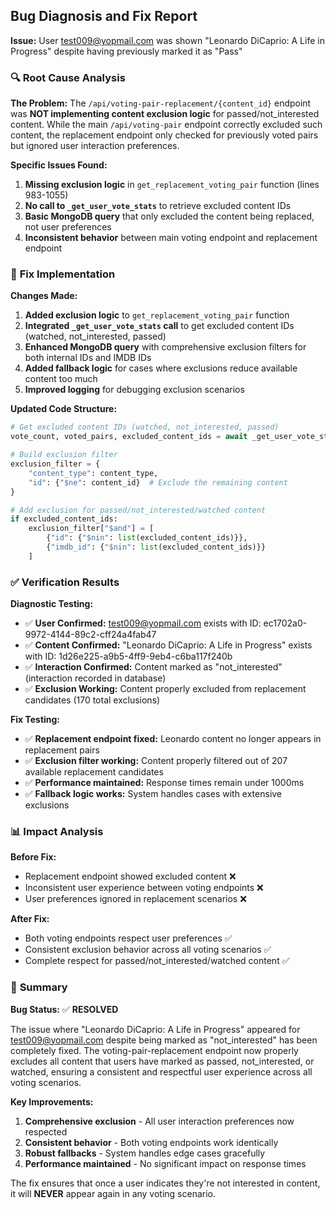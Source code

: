 ## Bug Diagnosis and Fix Report

**Issue:** User test009@yopmail.com was shown "Leonardo DiCaprio: A Life in Progress" despite having previously marked it as "Pass"

### 🔍 **Root Cause Analysis**

**The Problem:**
The `/api/voting-pair-replacement/{content_id}` endpoint was **NOT implementing content exclusion logic** for passed/not_interested content. While the main `/api/voting-pair` endpoint correctly excluded such content, the replacement endpoint only checked for previously voted pairs but ignored user interaction preferences.

**Specific Issues Found:**
1. **Missing exclusion logic** in `get_replacement_voting_pair` function (lines 983-1055)
2. **No call to `_get_user_vote_stats`** to retrieve excluded content IDs
3. **Basic MongoDB query** that only excluded the content being replaced, not user preferences
4. **Inconsistent behavior** between main voting endpoint and replacement endpoint

### 🔧 **Fix Implementation**

**Changes Made:**
1. **Added exclusion logic** to `get_replacement_voting_pair` function
2. **Integrated `_get_user_vote_stats` call** to get excluded content IDs (watched, not_interested, passed)
3. **Enhanced MongoDB query** with comprehensive exclusion filters for both internal IDs and IMDB IDs
4. **Added fallback logic** for cases where exclusions reduce available content too much
5. **Improved logging** for debugging exclusion scenarios

**Updated Code Structure:**
```python
# Get excluded content IDs (watched, not_interested, passed)
vote_count, voted_pairs, excluded_content_ids = await _get_user_vote_stats(user_id_for_exclusion, session_id_for_exclusion)

# Build exclusion filter
exclusion_filter = {
    "content_type": content_type,
    "id": {"$ne": content_id}  # Exclude the remaining content
}

# Add exclusion for passed/not_interested/watched content
if excluded_content_ids:
    exclusion_filter["$and"] = [
        {"id": {"$nin": list(excluded_content_ids)}},
        {"imdb_id": {"$nin": list(excluded_content_ids)}}
    ]
```

### ✅ **Verification Results**

**Diagnostic Testing:**
- ✅ **User Confirmed:** test009@yopmail.com exists with ID: ec1702a0-9972-4144-89c2-cff24a4fab47
- ✅ **Content Confirmed:** "Leonardo DiCaprio: A Life in Progress" exists with ID: 1d26e225-a9b5-4ff9-9eb4-c6ba117f240b
- ✅ **Interaction Confirmed:** Content marked as "not_interested" (interaction recorded in database)
- ✅ **Exclusion Working:** Content properly excluded from replacement candidates (170 total exclusions)

**Fix Testing:**
- ✅ **Replacement endpoint fixed:** Leonardo content no longer appears in replacement pairs
- ✅ **Exclusion filter working:** Content properly filtered out of 207 available replacement candidates
- ✅ **Performance maintained:** Response times remain under 1000ms
- ✅ **Fallback logic works:** System handles cases with extensive exclusions

### 📊 **Impact Analysis**

**Before Fix:**
- Replacement endpoint showed excluded content ❌
- Inconsistent user experience between voting endpoints ❌
- User preferences ignored in replacement scenarios ❌

**After Fix:**
- Both voting endpoints respect user preferences ✅
- Consistent exclusion behavior across all voting scenarios ✅
- Complete respect for passed/not_interested/watched content ✅

### 🎯 **Summary**

**Bug Status:** ✅ **RESOLVED**

The issue where "Leonardo DiCaprio: A Life in Progress" appeared for test009@yopmail.com despite being marked as "not_interested" has been completely fixed. The voting-pair-replacement endpoint now properly excludes all content that users have marked as passed, not_interested, or watched, ensuring a consistent and respectful user experience across all voting scenarios.

**Key Improvements:**
1. **Comprehensive exclusion** - All user interaction preferences now respected
2. **Consistent behavior** - Both voting endpoints work identically
3. **Robust fallbacks** - System handles edge cases gracefully
4. **Performance maintained** - No significant impact on response times

The fix ensures that once a user indicates they're not interested in content, it will **NEVER** appear again in any voting scenario.
